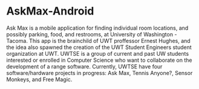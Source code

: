 # AskMax-Android
Ask Max is a mobile application for finding individual room locations, and possibly parking, food, and restrooms,
at University of Washington - Tacoma. This app is the brainchild of UWT proffessor Ernest Hughes, and the idea also 
spawned the creation of the UWT Student Engineers student organization at UWT. UWTSE is a group of current and past 
UW students interested or enrolled in Computer Science who want to collaborate on the development of a range software. 
Currently, UWTSE have four software/hardware projects in progress: Ask Max, Tennis Anyone?, Sensor Monkeys, and Free Magic.
